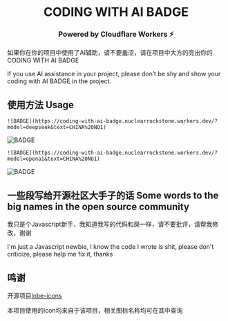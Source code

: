 <h1 align="center">CODING WITH AI BADGE</h1>
<h3 align="center">Powered by Cloudflare Workers ⚡</h3>

如果你在你的项目中使用了AI辅助，请不要羞涩，请在项目中大方的亮出你的CODING WITH AI BADGE

If you use AI assistance in your project, please don’t be shy and show your coding with AI BADGE in the project.

## 使用方法 Usage

```
![BADGE](https://coding-with-ai-badge.nuclearrockstone.workers.dev/?model=deepseek&text=CHINA%20NO1)
```
![BADGE](https://coding-with-ai-badge.nuclearrockstone.workers.dev/?model=deepseek&text=CHINA%20NO1)

```
![BADGE](https://coding-with-ai-badge.nuclearrockstone.workers.dev/?model=openai&text=CHINA%20NO1)
```
![BADGE](https://coding-with-ai-badge.nuclearrockstone.workers.dev/?model=openai&text=CHINA%20NO1)

## 一些段写给开源社区大手子的话 Some words to the big names in the open source community

我只是个Javascript新手，我知道我写的代码和屎一样，请不要批评，请帮我修改，谢谢

I'm just a Javascript newbie, I know the code I wrote is shit, please don't criticize, please help me fix it, thanks

## 鸣谢
开源项目[lobe-icons](https://github.com/lobehub/lobe-icons)

本项目使用的icon均来自于该项目，相关图标名称均可在其中查询